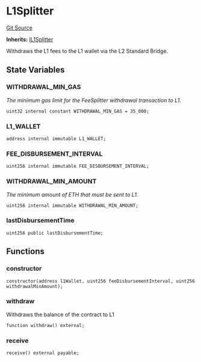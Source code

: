 # L1Splitter
[Git Source](https://github.com/Uniswap/unichain-contracts/blob/3b755215379388bda78294afb56d7288557e61d0/src/FeeSplitter/L1Splitter.sol)

**Inherits:**
[IL1Splitter](/src/interfaces/FeeSplitter/IL1Splitter.sol/interface.IL1Splitter.md)

Withdraws the L1 fees to the L1 wallet via the L2 Standard Bridge.


## State Variables
### WITHDRAWAL_MIN_GAS
*The minimum gas limit for the FeeSplitter withdrawal transaction to L1.*


```solidity
uint32 internal constant WITHDRAWAL_MIN_GAS = 35_000;
```


### L1_WALLET

```solidity
address internal immutable L1_WALLET;
```


### FEE_DISBURSEMENT_INTERVAL

```solidity
uint256 internal immutable FEE_DISBURSEMENT_INTERVAL;
```


### WITHDRAWAL_MIN_AMOUNT
*The minimum amount of ETH that must be sent to L1.*


```solidity
uint256 internal immutable WITHDRAWAL_MIN_AMOUNT;
```


### lastDisbursementTime

```solidity
uint256 public lastDisbursementTime;
```


## Functions
### constructor


```solidity
constructor(address l1Wallet, uint256 feeDisbursementInterval, uint256 withdrawalMinAmount);
```

### withdraw

Withdraws the balance of the contract to L1


```solidity
function withdraw() external;
```

### receive


```solidity
receive() external payable;
```


